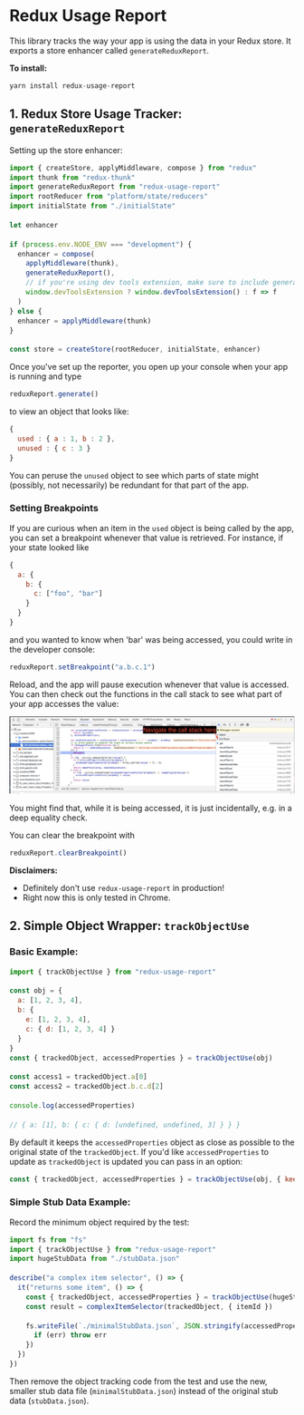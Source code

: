 # Redux Usage Report

This library tracks the way your app is using the data in your Redux store.
It exports a store enhancer called `generateReduxReport`.

**To install:**

```js
yarn install redux-usage-report
```

## 1. Redux Store Usage Tracker: `generateReduxReport`

Setting up the store enhancer:
```js
import { createStore, applyMiddleware, compose } from "redux"
import thunk from "redux-thunk"
import generateReduxReport from "redux-usage-report"
import rootReducer from "platform/state/reducers"
import initialState from "./initialState"

let enhancer

if (process.env.NODE_ENV === "development") {
  enhancer = compose(
    applyMiddleware(thunk),
    generateReduxReport(),
    // if you're using dev tools extension, make sure to include generateReduxReport above it
    window.devToolsExtension ? window.devToolsExtension() : f => f
  )
} else {
  enhancer = applyMiddleware(thunk)
}

const store = createStore(rootReducer, initialState, enhancer)
```

Once you've set up the reporter, you open up your console when your app is running and type

```js
reduxReport.generate()
```

to view an object that looks like:

```js
{
  used : { a : 1, b : 2 },
  unused : { c : 3 }
}
```

You can peruse the `unused` object to see which parts of state might (possibly, not necessarily) be redundant for that part of the app.

### Setting Breakpoints

If you are curious when an item in the `used` object is being called by the app, you can set a breakpoint whenever that value is retrieved.
For instance, if your state looked like

```js
{
  a: {
    b: {
      c: ["foo", "bar"]
    }
  }
}
```

and you wanted to know when 'bar' was being accessed, you could write in the developer console:

```js
reduxReport.setBreakpoint("a.b.c.1")
```

Reload, and the app will pause execution whenever that value is accessed.
You can then check out the functions in the call stack to see what part of your app accesses the value:

![screenshot of chrome devtools](./dev_tools_screenshot.png)

You might find that, while it is being accessed, it is just incidentally, e.g. in a deep equality check.

You can clear the breakpoint with

```js
reduxReport.clearBreakpoint()
```

**Disclaimers:**

* Definitely don't use `redux-usage-report` in production!
* Right now this is only tested in Chrome.

## 2. Simple Object Wrapper: `trackObjectUse`

### Basic Example:

```js
import { trackObjectUse } from "redux-usage-report"

const obj = {
  a: [1, 2, 3, 4],
  b: {
    e: [1, 2, 3, 4],
    c: { d: [1, 2, 3, 4] }
  }
}
const { trackedObject, accessedProperties } = trackObjectUse(obj)

const access1 = trackedObject.a[0]
const access2 = trackedObject.b.c.d[2]

console.log(accessedProperties)

// { a: [1], b: { c: { d: [undefined, undefined, 3] } } }
```

By default it keeps the `accessedProperties` object as close as possible to the original state of the `trackedObject`. If you'd like `accessedProperties` to update as `trackedObject` is updated you can pass in an option:

```js
const { trackedObject, accessedProperties } = trackObjectUse(obj, { keepOriginalValues: false })
```

### Simple Stub Data Example:

Record the minimum object required by the test:

```js
import fs from "fs"
import { trackObjectUse } from "redux-usage-report"
import hugeStubData from "./stubData.json"

describe("a complex item selector", () => {
  it("returns some item", () => {
    const { trackedObject, accessedProperties } = trackObjectUse(hugeStubData)
    const result = complexItemSelector(trackedObject, { itemId })

    fs.writeFile(`./minimalStubData.json`, JSON.stringify(accessedProperties), err => {
      if (err) throw err
    })
  })
})
```

Then remove the object tracking code from the test and use the new, smaller stub data file (`minimalStubData.json`) instead of the original stub data (`stubData.json`).
